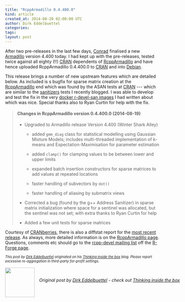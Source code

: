 ```yaml
---
title: "RcppArmadillo 0.4.400.0"
kind: article
created_at: 2014-08-20 02:00:00 UTC
author: Dirk Eddelbuettel
categories: 
tags: 
layout: post
---
```

After two pre-releases in the last few days,
<a href="http://conradsanderson.id.au/">Conrad</a> finalised a new 
<a href="http://arma.sourceforge.net/">Armadillo</a> version 4.400 today.
I had kept up with the pre-releases, tested twice against all eighty (!!) 
<a href="http://cran.r-project.org">CRAN</a> dependents of 
<a href="http://dirk.eddelbuettel.com/code/rcpp.armadillo.html">RcppArmadillo</a>
and have hence uploaded RcppArmadillo 0.4.400.0 to 
<a href="http://cran.r-project.org">CRAN</a> and into
<a href="http://www.debian.org">Debian</a>.


<p></p>
This release brings a number of new upstream features which are detailed
below. As included is s bugfix for sparse matrix creation at the
<a href="http://dirk.eddelbuettel.com/code/rcpp.armadillo.html">RcppArmadillo</a>
end which was found by the ASAN tests at <a href="http://cran.r-project.org">CRAN</a> ---
which are similar to the <a href="http://dirk.eddelbuettel.com/blog/2014/08/03#sanitizers_0.1.0">sanitizers</a>
tests I recently blogged.  I was able to develop and test the fix in the very
<a href="http://dirk.eddelbuettel.com/code/sanitizers.html">docker r-devel-san images</a>
I had written about which was nice. Special thanks also to Ryan Curtin for help
with the fix.

<p></p>
<blockquote>
<h4>Changes in RcppArmadillo version 0.4.400.0 (2014-08-19)</h4>
<ul>
  <li><p> Upgraded to Armadillo release Version 4.400 (Winter Shark Alley) </p>
  <ul>
    <li><p> added <code>gmm_diag</code> class for statistical modelling using Gaussian Mixture Models; 
    includes multi-threaded implementation of k-means and Expectation-Maximisation for parameter estimation </p>
    </li>
    <li><p> added <code>clamp()</code> for clamping values to be between lower and upper limits </p> </li>
    <li><p> expanded batch insertion constructors for sparse matrices to add values at repeated locations </p> </li>
    <li><p> faster handling of subvectors by <code>dot()</code> </p> </li>
    <li><p> faster handling of aliasing by submatrix views </p> </li>
  </ul>
  </li>
  <li><p> Corrected a bug (found by the g++ Address Sanitizer) in sparse
  matrix initialization where space for a sentinel was allocated, but
  the sentinel was not set; with extra thanks to Ryan Curtin for help </p> </li>
  <li><p> Added a few unit tests for sparse matrices
  </p>
  </li>
</ul>
</blockquote>

Courtesy of <a href="http://dirk.eddelbuettel.com/cranberries/">CRANberries</a>, there
is also a diffstat report for the
<a href="http://dirk.eddelbuettel.com/cranberries/2014/08/19#RcppArmadillo_0.4.400.0">most recent release</a>.
As always, more detailed information is on the <a href="http://dirk.eddelbuettel.com/code/rcpp.armadillo.html">RcppArmadillo page</a>.
Questions, comments etc should go to the
<a href="https://lists.r-forge.r-project.org/cgi-bin/mailman/listinfo/rcpp-devel">rcpp-devel mailing list</a>
off the <a href="http://r-forge.r-project.org/projects/rcpp/">R-Forge page</a>.


<p style="font-size:80%; font-style:italic;">
This post by <a href="http://dirk.eddelbuettel.com">Dirk Eddelbuettel</a>
originated on his <a href="http://dirk.eddelbuettel.com/blog/">Thinking inside the box</a> blog.
Please report excessive re-aggregation in third-party for-profit settings. 
<p><div class="author">
  <img src="" style="width: 96px; height: 96;">
  <span style="position: absolute; padding: 32px 15px;">
    <i>Original post by <a href="http://twitter.com/">Dirk Eddelbuettel</a> - check out <a href="http://dirk.eddelbuettel.com/blog">Thinking inside the box   </a></i>
  </span>
</div>
